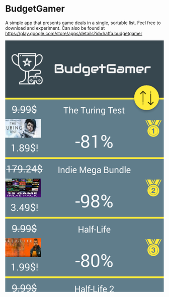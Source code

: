 # BudgetGamer

A simple app that presents game deals in a single, sortable list. Feel free to download and experiment. Can also be found at https://play.google.com/store/apps/details?id=haffa.budgetgamer

![Taggity tag](https://github.com/Haffinsky/BudgetGamer/blob/662d50b8a795e2419187171bd8bfef9c93add2ea/Screenshot.png)
